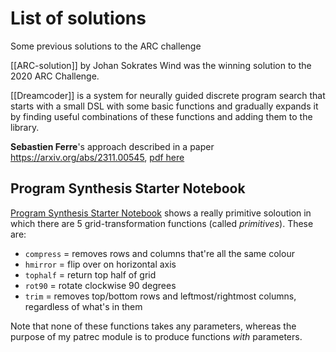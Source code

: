 # List of solutions

Some previous solutions to the ARC challenge

[[ARC-solution]] by Johan Sokrates Wind was the winning solution to the 2020 ARC Challenge.

[[Dreamcoder]] is a system for neurally guided discrete program search that starts with a small DSL with some basic functions and gradually expands it by finding useful combinations of these functions and adding them to the library.

**Sebastien Ferre**'s approach described in a paper <https://arxiv.org/abs/2311.00545>, [pdf here](https://arxiv.org/pdf/2311.00545) 

## Program Synthesis Starter Notebook

[Program Synthesis Starter Notebook](https://www.kaggle.com/code/michaelhodel/program-synthesis-starter-notebook/notebook) shows a really primitive soloution in which there are 5 grid-transformation functions (called *primitives*). These are:

* `compress` = removes rows and columns that're all the same colour
* `hmirror` = flip over on horizontal axis
* `tophalf` = return top half of grid
* `rot90` = rotate clockwise 90 degrees
* `trim` = removes top/bottom rows and leftmost/rightmost columns, regardless of what's in them

Note that none of these functions takes any parameters, whereas the purpose of my patrec module is to produce functions *with* parameters.